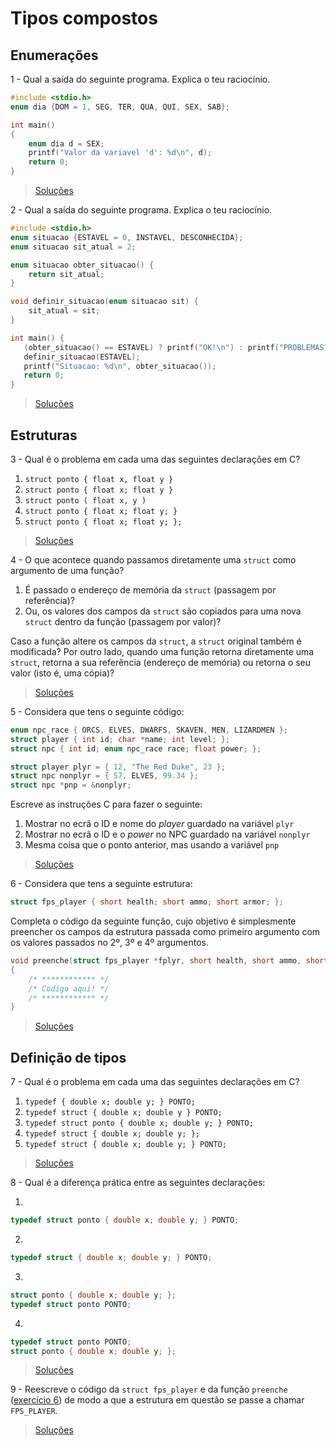 # Tipos compostos

## Enumerações

1 - Qual a saída do seguinte programa. Explica o teu raciocínio.

```c
#include <stdio.h>
enum dia {DOM = 1, SEG, TER, QUA, QUI, SEX, SAB};

int main()
{
    enum dia d = SEX;
    printf("Valor da variavel 'd': %d\n", d);
    return 0;
}
```

> [Soluções](../solucoes/14_tipos/01.md)

2 - Qual a saída do seguinte programa. Explica o teu raciocínio.

```c
#include <stdio.h>
enum situacao {ESTAVEL = 0, INSTAVEL, DESCONHECIDA};
enum situacao sit_atual = 2;

enum situacao obter_situacao() {
    return sit_atual;
}

void definir_situacao(enum situacao sit) {
    sit_atual = sit;
}

int main() {
   (obter_situacao() == ESTAVEL) ? printf("OK!\n") : printf("PROBLEMAS?!\n");
   definir_situacao(ESTAVEL);
   printf("Situacao: %d\n", obter_situacao());
   return 0;
}
```

> [Soluções](../solucoes/14_tipos/02.md)

## Estruturas

3 - Qual é o problema em cada uma das seguintes declarações em C?

1. `struct ponto { float x, float y }`
2. `struct ponto { float x; float y }`
3. `struct ponto ( float x, y )`
4. `struct ponto { float x; float y; }`
5. `struct ponto { float x; float y; };`

> [Soluções](../solucoes/14_tipos/03.md)

4 - O que acontece quando passamos diretamente uma `struct` como argumento de
uma função?

1. É passado o endereço de memória da `struct` (passagem por referência)?
2. Ou, os valores dos campos da `struct` são copiados para uma nova `struct`
   dentro da função (passagem por valor)?

Caso a função altere os campos da `struct`, a `struct` original também é
modificada? Por outro lado, quando uma função retorna diretamente uma `struct`,
retorna a sua referência (endereço de memória) ou retorna o seu valor (isto é,
uma cópia)?

> [Soluções](../solucoes/14_tipos/04.md)

5 - Considera que tens o seguinte código:

```c
enum npc_race { ORCS, ELVES, DWARFS, SKAVEN, MEN, LIZARDMEN };
struct player { int id; char *name; int level; };
struct npc { int id; enum npc_race race; float power; };

struct player plyr = { 12, "The Red Duke", 23 };
struct npc nonplyr = { 57, ELVES, 99.34 };
struct npc *pnp = &nonplyr;
```

Escreve as instruções C para fazer o seguinte:

1. Mostrar no ecrã o ID e nome do _player_ guardado na variável `plyr`
2. Mostrar no ecrã o ID e o _power_ no NPC guardado na variável `nonplyr`
3. Mesma coisa que o ponto anterior, mas usando a variável `pnp`

> [Soluções](../solucoes/14_tipos/05.md)

<a name="p6" />

6 - Considera que tens a seguinte estrutura:

```c
struct fps_player { short health; short ammo; short armor; };
```

Completa o código da seguinte função, cujo objetivo é simplesmente preencher os
campos da estrutura passada como primeiro argumento com os valores passados no
2º, 3º e 4º argumentos.

```c
void preenche(struct fps_player *fplyr, short health, short ammo, short armor)
{
    /* ************ */
    /* Codigo aqui! */
    /* ************ */
}
```

> [Soluções](../solucoes/14_tipos/06.md)

## Definição de tipos

7 - Qual é o problema em cada uma das seguintes declarações em C?

1. `typedef { double x; double y; } PONTO;`
2. `typedef struct { double x; double y } PONTO;`
3. `typedef struct ponto { double x; double y; } PONTO;`
4. `typedef struct { double x; double y; };`
5. `typedef struct { double x; double y; } PONTO;`

> [Soluções](../solucoes/14_tipos/07.md)

8 - Qual é a diferença prática entre as seguintes declarações:

1.

```c
typedef struct ponto { double x; double y; } PONTO;
```

2.

```c
typedef struct { double x; double y; } PONTO;
```

3.

```c
struct ponto { double x; double y; };
typedef struct ponto PONTO;
```

4.

```c
typedef struct ponto PONTO;
struct ponto { double x; double y; };
```

> [Soluções](../solucoes/14_tipos/08.md)

9 - Reescreve o código da `struct fps_player` e da função `preenche`
([exercício 6](#p6)) de modo a que a estrutura em questão se passe a chamar
`FPS_PLAYER`.

> [Soluções](../solucoes/14_tipos/09.md)
